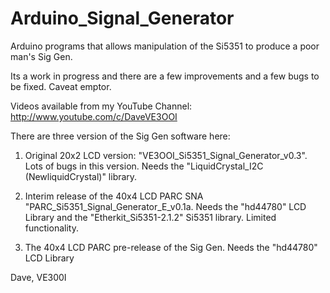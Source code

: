 # Arduino_Signal_Generator
Arduino programs that allows manipulation of the Si5351 to produce a poor man's Sig Gen. 

Its a work in progress and there are a few improvements and a few bugs to be fixed. Caveat emptor.

Videos available from my YouTube Channel: 
http://www.youtube.com/c/DaveVE3OOI 

There are three version of the Sig Gen software here:

1) Original 20x2 LCD version: "VE3OOI_Si5351_Signal_Generator_v0.3". Lots of bugs in this version.  Needs the "LiquidCrystal_I2C (NewliquidCrystal)" library.  

2) Interim release of the 40x4 LCD PARC SNA "PARC_Si5351_Signal_Generator_E_v0.1a. Needs the "hd44780" LCD Library and the "Etherkit_Si5351-2.1.2" Si5351 library.  Limited functionality.

3) The 40x4 LCD PARC pre-release of the Sig Gen. Needs the "hd44780" LCD Library 


Dave, VE300I
